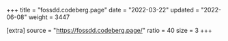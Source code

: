+++
title = "fossdd.codeberg.page"
date = "2022-03-22"
updated = "2022-06-08"
weight = 3447

[extra]
source = "https://fossdd.codeberg.page/"
ratio = 40
size = 3
+++
